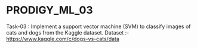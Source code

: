# PRODIGY_ML_03

Task-03 :
Implement a support vector machine (SVM) to classify images of cats and dogs from the Kaggle dataset.
Dataset :- https://www.kaggle.com/c/dogs-vs-cats/data
